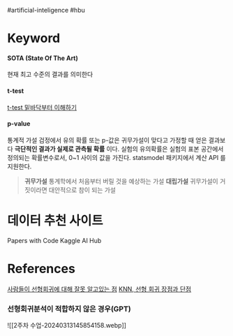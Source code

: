#artificial-inteligence #hbu

# Keyword
#### SOTA (State Of The Art)
현재 최고 수준의 결과를 의미한다

#### t-test
[t-test 밑바닥부터 이해하기](https://diseny.tistory.com/entry/t-test-%EB%B0%91%EB%B0%94%EB%8B%A5%EB%B6%80%ED%84%B0-%EC%9D%B4%ED%95%B4%ED%95%98%EA%B8%B0)

#### p-value
통계적 가설 검정에서 유의 확률 또는 p-값은 귀무가설이 맞다고 가정할 때 얻은 결과보다 **극단적인 결과가 실제로 관측될 확률** 이다. 실험의 유의확률은 실험의 표본 공간에서 정의되는 확률변수로서, 0~1 사이의 값을 가진다.
statsmodel 패키지에서 계산 API 를 지원한다.

> **귀무가설**
> 통계학에서 처음부터 버릴 것을 예상하는 가설
> **대립가설**
> 귀무가설이 거짓이라면 대안적으로 참이 되는 가설



# 데이터 추천 사이트
Papers with Code
Kaggle
AI Hub


# References
[사람들이 선형회귀에 대해 잘못 알고있는 점](https://challenge.tistory.com/43)
[KNN, 선형 회귀 장점과 단점](https://velog.io/@jesuiszoe/%EC%9E%A5%EC%A0%90%EA%B3%BC-%EB%8B%A8%EC%A0%90)

### 선형회귀분석이 적합하지 않은 경우(GPT)

![[2주차 수업-20240313145854158.webp]]
